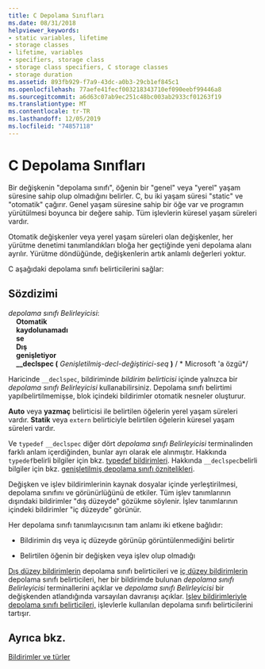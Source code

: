 ```yaml
---
title: C Depolama Sınıfları
ms.date: 08/31/2018
helpviewer_keywords:
- static variables, lifetime
- storage classes
- lifetime, variables
- specifiers, storage class
- storage class specifiers, C storage classes
- storage duration
ms.assetid: 893fb929-f7a9-43dc-a0b3-29cb1ef845c1
ms.openlocfilehash: 77aefe41fecf003218343710ef090eebf99446a8
ms.sourcegitcommit: a6d63c07ab9ec251c48bc003ab2933cf01263f19
ms.translationtype: MT
ms.contentlocale: tr-TR
ms.lasthandoff: 12/05/2019
ms.locfileid: "74857118"
---
```

# <a name="c-storage-classes"></a>C Depolama Sınıfları

Bir değişkenin "depolama sınıfı", öğenin bir "genel" veya "yerel" yaşam süresine sahip olup olmadığını belirler. C, bu iki yaşam süresi "static" ve "otomatik" çağırır. Genel yaşam süresine sahip bir öğe var ve programın yürütülmesi boyunca bir değere sahip. Tüm işlevlerin küresel yaşam süreleri vardır.

Otomatik değişkenler veya yerel yaşam süreleri olan değişkenler, her yürütme denetimi tanımlandıkları bloğa her geçtiğinde yeni depolama alanı ayrılır. Yürütme döndüğünde, değişkenlerin artık anlamlı değerleri yoktur.

C aşağıdaki depolama sınıfı belirticilerini sağlar:

## <a name="syntax"></a>Sözdizimi

*depolama sınıfı Belirleyicisi*:<br/>
&nbsp;&nbsp;&nbsp;&nbsp;**Otomatik**<br/>
&nbsp;&nbsp;&nbsp;&nbsp;**kaydolunamadı**<br/>
&nbsp;&nbsp;&nbsp;&nbsp;**se**<br/>
&nbsp;&nbsp;&nbsp;&nbsp;**Dış**<br/>
&nbsp;&nbsp;&nbsp;&nbsp;**genişletiyor**<br/>
&nbsp;&nbsp;&nbsp;&nbsp;**__declspec (** *Genişletilmiş-decl-değiştirici-seq* **)**  / \* Microsoft 'a özgü\*/

Haricinde `__declspec`, bildiriminde *bildirim belirticisi* içinde yalnızca bir *depolama sınıfı Belirleyicisi* kullanabilirsiniz. Depolama sınıfı belirtimi yapılbelirtilmemişse, blok içindeki bildirimler otomatik nesneler oluşturur.

**Auto** veya **yazmaç** belirticisi ile belirtilen öğelerin yerel yaşam süreleri vardır. **Statik** veya `extern` belirticiyle belirtilen öğelerin küresel yaşam süreleri vardır.

Ve `typedef` `__declspec` diğer dört *depolama sınıfı Belirleyicisi* terminalinden farklı anlam içerdiğinden, bunlar ayrı olarak ele alınmıştır. Hakkında `typedef`belirli bilgiler için bkz. [typedef bildirimleri](../c-language/typedef-declarations.md). Hakkında `__declspec`belirli bilgiler için bkz. [genişletilmiş depolama sınıfı öznitelikleri](../c-language/c-extended-storage-class-attributes.md).

Değişken ve işlev bildirimlerinin kaynak dosyalar içinde yerleştirilmesi, depolama sınıfını ve görünürlüğünü de etkiler. Tüm işlev tanımlarının dışındaki bildirimler "dış düzeyde" gözükme söylenir. İşlev tanımlarının içindeki bildirimler "iç düzeyde" görünür.

Her depolama sınıfı tanımlayıcısının tam anlamı iki etkene bağlıdır:

- Bildirimin dış veya iç düzeyde görünüp görüntülenmediğini belirtir

- Belirtilen öğenin bir değişken veya işlev olup olmadığı

[Dış düzey bildirimlerin](../c-language/storage-class-specifiers-for-external-level-declarations.md) depolama sınıfı belirticileri ve [iç düzey bildirimlerin](../c-language/storage-class-specifiers-for-internal-level-declarations.md) depolama sınıfı belirticileri, her bir bildirimde bulunan *depolama sınıfı Belirleyicisi* terminallerini açıklar ve *depolama sınıfı Belirleyicisi* bir değişkenden atlandığında varsayılan davranışı açıklar. [Işlev bildirimleriyle depolama sınıfı belirticileri,](../c-language/storage-class-specifiers-with-function-declarations.md) işlevlerle kullanılan depolama sınıfı belirticilerini tartışır.

## <a name="see-also"></a>Ayrıca bkz.

[Bildirimler ve türler](../c-language/declarations-and-types.md)
